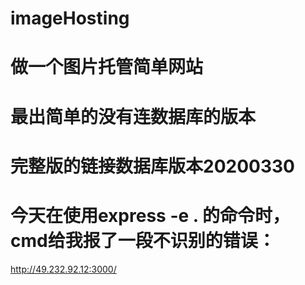 
# imageHosting
# 做一个图片托管简单网站
# 最出简单的没有连数据库的版本
# 完整版的链接数据库版本20200330
# 今天在使用express -e . 的命令时，cmd给我报了一段不识别的错误：

<!-- bash: express: command not found 
，在网上查了一下，有人指出是express4的版本将命令工具分家了，所以需要我们安装以命令工具：

命令如下：npm install -g express-generator 

之后再次安装：npm install -g express 

好了，没问题了。-->


<!-- 
change directory:
$ cd uploadPhoto

install dependencies:
$ npm install

run the app:
$ DEBUG=uploadphoto:* npm start 
-->
http://49.232.92.12:3000/

